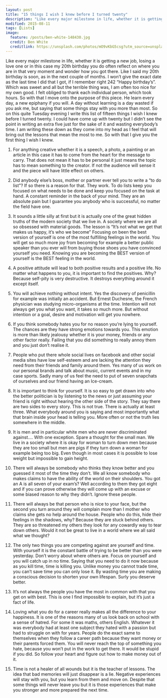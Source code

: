 ```yaml
---
layout: post
title: "15 things I wish I knew before I turned twenty"
description: "Like every major milestone in life, whether it is getting a new job, losing a love one or in this case my 20th birthday you do often reflect on where you are in that very moment and wonder how you got there. Like I said my 20th birthday is soon, as in the next couple of months. I won’t give the exact date as the last time I did that I got, if I remember right 242 “Happy birthday’s”. Which was sweet and all but the terrible thing was, I am often too nice for my own good. I felt obliged to thank each individual person, which took hours. So with that I move onto the purpose of this piece. He learn every day, a new epiphany if you will.  A day without learning is a day wasted if you ask me, but saying that some things stay with you more than most. So on this quite Tuesday evening I write this  list of fifteen things I wish I knew before I turned twenty. I could have come up with twenty but I didn’t see the point in writing an extra five just for the sake of it and wasting everybody’s time. I am writing these down as they come into my head as I feel that will bring out the lessons that mean the most to me. So with that I give you the first thing I wish I knew."
modified: 2015-08-11
tags: [Lists]
image:
  feature: /posts/ben-white-148430.jpg
  credit: Ben White
  creditlink: https://unsplash.com/photos/mO9vKbG5csg?utm_source=unsplash&utm_medium=referral&utm_content=creditCopyText
---
```


Like every major milestone in life, whether it is getting a new job, losing a love one or in this case my 20th birthday you do often reflect on where you are in that very moment and wonder how you got there. Like I said my 20th birthday is soon, as in the next couple of months. I won’t give the exact date as the last time I did that I got, if I remember right 242 “Happy birthday’s”. Which was sweet and all but the terrible thing was, I am often too nice for my own good. I felt obliged to thank each individual person, which took hours. So with that I move onto the purpose of this piece. He learn every day, a new epiphany if you will.  A day without learning is a day wasted if you ask me, but saying that some things stay with you more than most. So on this quite Tuesday evening I write this  list of fifteen things I wish I knew before I turned twenty. I could have come up with twenty but I didn’t see the point in writing an extra five just for the sake of it and wasting everybody’s time. I am writing these down as they come into my head as I feel that will bring out the lessons that mean the most to me. So with that I give you the first thing I wish I knew.

1. For anything creative whether it is a speech, a photo, a painting or an article in this case it has to come from the heart for the message to carry. That does not mean it has to be personal it just means the topic has to mean something to the creator. If not the audience will sense it and the piece will have little effect on others.

2. Did anybody else’s boss, mother or partner ever tell you to write a “to do list”? If so there is a reason for that. They work. To do lists keep you focused on what needs to be done and keep you focused on the task at hand. A constant reminder in the back of your mind. They are an absolute pain but I guarantee you anybody who is successful, no matter the field have one.

3. It sounds a little silly at first but it is actually one of the great hidden truths of the modern society that we live in. A society where we are all so obsessed with material goods. The lesson is “It’s not what we get that makes us happy, it’s who we become” Focusing on been the best version of yourself is one of the most fulfilling feelings in the world. You will get so much more joy from becoming for example a better public speaker than you ever will from buying those shoes you have convinced yourself you need. Knowing you are becoming the BEST version of yourself is the BEST feeling in the world.

4. A positive attitude will lead to both positive results and a positive life. No matter what happens to you, it is important to find the positives. Why? Because self-pity is very destructive. It destroys everything around it except itself.

5. You will achieve nothing without intent. Yes the discovery of penicillin for example was initially an accident. But Ernest Duchesne, the French physician was studying micro-organisms at the time. Intention will not always get you what you want, it takes so much more. But without intention or a goal, desire and motivation will get you nowhere.

6. If you think somebody hates you for no reason you’re lying to yourself. The chances are they have strong emotions towards you. This emotion is more than likely jealousy whether it is your money, friends or any other factor really. Failing that you did something to really annoy them and you just don’t realise it.

7. People who put there whole social lives on facebook and other social media sites have low self-esteem and are lacking the attention they need from their friends and family around them. Yes many of us work on our personal brands and talk about music, current events and in my case sports. Sadly many of us feel the need to put of seven snapchats of ourselves and our friend having an Ice-cream.

8. It is important to think for yourself. It is so easy to get drawn into who the better politician is by listening to the news or just assuming your friend is right without hearing the other side of the story. They say there are two sides to every story. This is not true. There is actually at least three. What everybody around you is saying and most importantly what that brain inside your head is telling you. More often or not the truth lies somewhere in the middle.
9. It is men and in particular white men who are never discriminated against…. With one exception. Spare a thought for the small man. We live in a society where it is okay for woman to turn down men because they are too small but men are pigs if they turn down a woman for example being too big. Even though in most cases it is possible to lose weight but impossible to gain height.

10. There will always be somebody who thinks they know better and you guessed it most of the time they don’t. We all know somebody who makes claims to have the ability of the world on their shoulders. You got an A is all seven of your exam’s? Well according to them they got eight and if you can prove otherwise they will come up with an excuse or some biased reason to why they didn’t. Ignore these people.

11. There will always be that person who is nice to your face, but the second you turn around they will complain more than I mother who claims she gets no help around the house. People who do this, hide their feelings in the shadows, why? Because they are stuck behind others. They are so threatened my others they look for any cowardly way to tear down others. Would it not be great to live in a world where we all said what we thought?

12. The only two things you are competing against are yourself and time. With yourself it is the constant battle of trying to be better than you were yesterday. Don’t worry about where others are. Focus on yourself and you will catch up in no time. Saying that you need to do it now because as you kill time, time is killing you. Unlike money you cannot trade time, you can’t save time you can only lose it. By wasting time you are making a conscious decision to shorten your own lifespan. Surly you deserve better.

13. It’s not always the people you have the most in common with that you get on with best. This is one I find impossible to explain, but it’s just a fact of life.

14. Loving what you do for a career really makes all the difference to your happiness. It is one of the reasons many of us look back on school with a sense of hatred. For some it was maths, others English. Whatever it was everybody had at least one subject they hated with a passion but had to struggle on with for years. People do the exact same to themselves when they follow a career path because they want money or their parents forced them. You will never reach the top of something you hate, because you won’t put in the work to get there. It would be stupid if you did. So follow your heart and figure out how to make money out of it.

15. Time is not a healer of all wounds but it is the teacher of lessons. The idea that bad memories will just disappear is a lie. Negative experiences will stay with you, but you learn from them and move on.  Despite that some things will never leave you but it is those experiences that make you stronger and more prepared the next time.
